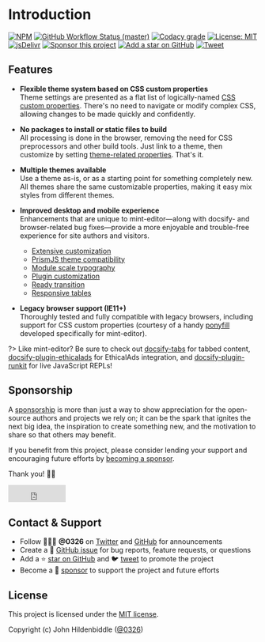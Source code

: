 # Introduction

[![NPM](https://img.shields.io/npm/v/mint-editor.svg?style=flat-square)](https://www.npmjs.com/package/mint-editor)
[![GitHub Workflow Status (master)](https://img.shields.io/github/workflow/status/0326/mint-editor/Build/master?label=checks&style=flat-square)](https://github.com/0326/mint-editor/actions?query=branch%3Amaster+)
[![Codacy grade](https://img.shields.io/codacy/grade/39220ba530f24dfc9443b47f2efea5c9?style=flat-square)](https://app.codacy.com/gh/0326/mint-editor/dashboard)
[![License: MIT](https://img.shields.io/badge/License-MIT-yellow.svg?style=flat-square)](https://github.com/0326/mint-editor/blob/master/LICENSE)
[![jsDelivr](https://data.jsdelivr.com/v1/package/npm/mint-editor/badge)](https://www.jsdelivr.com/package/npm/mint-editor)
[![Sponsor this project](https://img.shields.io/static/v1?style=flat-square&label=Sponsor&message=%E2%9D%A4&logo=GitHub&color=%23fe8e86)](https://github.com/sponsors/0326)
[![Add a star on GitHub](https://img.shields.io/github/stars/0326/mint-editor?style=social)](https://github.com/0326/mint-editor)
[![Tweet](https://img.shields.io/twitter/url/http/shields.io.svg?style=social)](https://twitter.com/intent/tweet?url=https%3A%2F%2Fgithub.com%2F0326%2Fmint-editor&hashtags=css,docsify,developers,frontend)

## Features

- **Flexible theme system based on CSS custom properties**<br>
  Theme settings are presented as a flat list of logically-named [CSS custom properties](customization). There's no need to navigate or modify complex CSS, allowing changes to be made quickly and confidently.

- **No packages to install or static files to build**<br>
  All processing is done in the browser, removing the need for CSS preprocessors and other build tools. Just link to a theme, then customize by setting [theme-related properties](customization). That's it.

- **Multiple themes available**<br>
  Use a theme as-is, or as a starting point for something completely new. All themes share the same customizable properties, making it easy mix styles from different themes.

- **Improved desktop and mobile experience**<br>
  Enhancements that are unique to mint-editor—along with docsify- and browser-related bug fixes—provide a more enjoyable and trouble-free experience for site authors and visitors.

  - [Extensive customization](customization)
  - [PrismJS theme compatibility](customization#prismjs)
  - [Module scale typography](customization#base)
  - [Plugin customization](customization#plugin-styles)
  - [Ready transition](options#readytransition)
  - [Responsive tables](options#responsivetables)

- **Legacy browser support (IE11+)**<br>
  Thoroughly tested and fully compatible with legacy browsers, including support for CSS custom properties (courtesy of a handy [ponyfill](https://github.com/0326/css-vars-ponyfill) developed specifically for mint-editor).

?> Like mint-editor? Be sure to check out [docsify-tabs](https://0326.github.io/docsify-tabs/) for tabbed content, [docsify-plugin-ethicalads](https://0326.github.io/docsify-plugin-ethicalads/) for EthicalAds integration, and [docsify-plugin-runkit](https://0326.github.io/docsify-plugin-runkit/) for live JavaScript REPLs!

## Sponsorship

A [sponsorship](https://github.com/sponsors/0326) is more than just a way to show appreciation for the open-source authors and projects we rely on; it can be the spark that ignites the next big idea, the inspiration to create something new, and the motivation to share so that others may benefit.

If you benefit from this project, please consider lending your support and encouraging future efforts by [becoming a sponsor](https://github.com/sponsors/0326).

Thank you! 🙏🏻

<iframe src="https://github.com/sponsors/0326/button" title="Sponsor 0326" height="35" width="116" style="border: 0; margin: 0;"></iframe>

## Contact & Support

- Follow 👨🏻‍💻 **@0326** on [Twitter](https://twitter.com/0326) and [GitHub](https://github.com/0326) for announcements
- Create a 💬 [GitHub issue](https://github.com/0326/mint-editor/issues) for bug reports, feature requests, or questions
- Add a ⭐️ [star on GitHub](https://github.com/0326/mint-editor) and 🐦 [tweet](https://twitter.com/intent/tweet?url=https%3A%2F%2Fgithub.com%2F0326%2Fmint-editor&hashtags=css,developers,frontend,javascript) to promote the project
- Become a 💖 [sponsor](https://github.com/sponsors/0326) to support the project and future efforts

## License

This project is licensed under the [MIT license](https://github.com/0326/mint-editor/blob/master/LICENSE).

Copyright (c) John Hildenbiddle ([@0326](https://twitter.com/0326))
